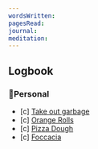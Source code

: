 ```yaml
---
wordsWritten: 
pagesRead: 
journal: 
meditation:
---
```



## Logbook

### 🏡Personal
- [c] [Take out garbage](things:///show?id=EmWnYUmHa66zDFvUajiqNR)
- [c] [Orange Rolls](things:///show?id=6VzVW4fqrzCyxhec9EDdM9)
- [c] [Pizza Dough](things:///show?id=RXpMZGgW2gYpLHE2xvuya9)
- [c] [Foccacia](things:///show?id=K5rhMMM6qTc3ByBXdwzwoo)